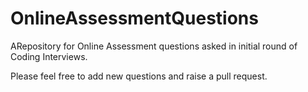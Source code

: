 # OnlineAssessmentQuestions

ARepository for Online Assessment questions asked in initial round of Coding Interviews.

Please feel free to add new questions and raise a pull request.

